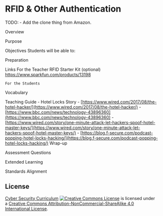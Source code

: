 # RFID & Other Authentication

TODO:
	- Add the clone thing from Amazon.

Overview

Purpose

Objectives
	Students will be able to:

Preparation

Links
	For the Teacher
		RFID Starter Kit (optional)
			https://www.sparkfun.com/products/13198

	For the Students

Vocabulary

Teaching Guide
	- Hotel Locks Story
		- [https://www.wired.com/2017/08/the-hotel-hacker/](https://www.wired.com/2017/08/the-hotel-hacker/)
		- [https://www.bbc.com/news/technology-43896360](https://www.bbc.com/news/technology-43896360)
		- [https://www.wired.com/story/one-minute-attack-let-hackers-spoof-hotel-master-keys/](https://www.wired.com/story/one-minute-attack-let-hackers-spoof-hotel-master-keys/)
		- [https://blog.f-secure.com/podcast-popping-hotel-locks-hacking/](https://blog.f-secure.com/podcast-popping-hotel-locks-hacking/)
Wrap-up

Assessment Questions

Extended Learning

Standards Alignment

## License
[Cyber Security Curriculum](https://github.com/DerekBabb/CyberSecurity) <a rel="license" href="http://creativecommons.org/licenses/by-nc-sa/4.0/"><img alt="Creative Commons License" style="border-width:0" src="https://i.creativecommons.org/l/by-nc-sa/4.0/88x31.png" /></a> is licensed under a <a rel="license" href="http://creativecommons.org/licenses/by-nc-sa/4.0/">Creative Commons Attribution-NonCommercial-ShareAlike 4.0 International License</a>.
